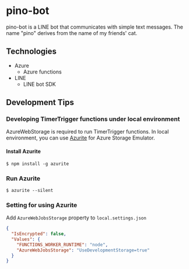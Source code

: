 # pino-bot

pino-bot is a LINE bot that communicates with simple text messages.
The name "pino" derives from the name of my friends' cat.

## Technologies

- Azure
  - Azure functions
- LINE
  - LINE bot SDK

## Development Tips

### Developing TimerTrigger functions under local environment

AzureWebStorage is required to run TimerTrigger functions.
In local environment, you can use [Azurite](https://learn.microsoft.com/ja-jp/azure/storage/common/storage-use-azurite?tabs=visual-studio) for Azure Storage Emulator.

#### Install Azurite

```
$ npm install -g azurite
```

### Run Azurite

```
$ azurite --silent
```

### Setting for using Azurite

Add `AzureWebJobsStorage` property to `local.settings.json`

```json:local.settings.json
{
  "IsEncrypted": false,
  "Values": {
    "FUNCTIONS_WORKER_RUNTIME": "node",
    "AzureWebJobsStorage": "UseDevelopmentStorage=true"
  }
}
```
